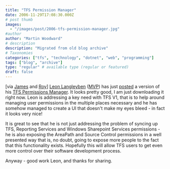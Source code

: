 ```yaml
---
title: "TFS Permission Manager"
date: 2006-11-29T17:08:30.000Z
# post thumb
images:
  - "/images/post/2006-tfs-permission-manager.jpg"
#author
author: "Martin Woodward"
# description
description: "Migrated from old blog archive"
# Taxonomies
categories: ["tfs", "technology", "dotnet", "web", "programming"]
tags: ["blog", "archive"]
type: "regular" # available type (regular or featured)
draft: false
---
```


[via [James](http://blogs.msdn.com/jmanning/archive/2006/11/29/new-tool-for-tfs-written-by-a-mvp-tfs-permission-manager-1-0.aspx) and [Roy](http://weblogs.asp.net/rosherove/archive/2006/11/28/tfs-permission-manager-tool.aspx)] [Leon Langleyben](http://www.dotnetjunkies.com/Weblog/leon/) ([MVP](https://mvp.support.microsoft.com/profile=61EF6CA6-0456-4DDB-9E3F-E1AEAE7925A4)) has just [posted](http://blogs.microsoft.co.il/blogs/srlteam/archive/2006/11/27/TFS-Permission-Manager-1.0-is-Finally-out.aspx) a version of his [TFS Permissions Manager](http://blogs.microsoft.co.il/files/folders/leon/entry5018.aspx). It looks pretty good, I am just downloading it right now. Leon is addressing a key need with TFS V1, that is to help around managing user permissions in the multiple places necessary and he has somehow managed to create a UI that doesn't make my eyes bleed - in fact it looks very nice!

It is great to see that he is not just addressing the problem of syncing up TFS, Reporting Services and Windows Sharepoint Services permissions - he is also exposing the AreaPath and Source Control permissions in a well presented way that is, no doubt, going to expose more people to the fact that this functionality exists. Hopefully this will allow TFS users to get even more control over their software development process.

Anyway - good work Leon, and thanks for sharing.
